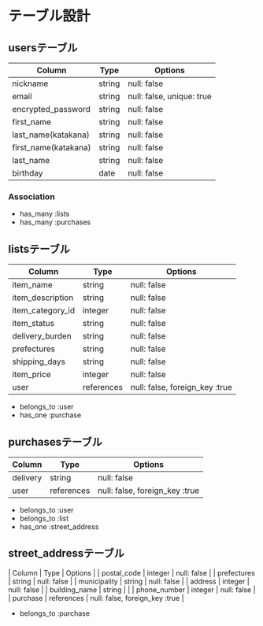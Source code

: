 # テーブル設計


## usersテーブル

| Column                | Type          | Options                      |
|-----------------------|---------------|------------------------------|
| nickname              | string        | null: false                  |
| email                 | string        | null: false, unique: true    |
| encrypted_password    | string        | null: false                  |
| first_name            | string        | null: false                  |
| last_name(katakana)   | string        | null: false                  |
| first_name(katakana)  | string        | null: false                  |
| last_name             | string        | null: false                  |
| birthday              | date          | null: false                  |


### Association

- has_many :lists
- has_many :purchases


## listsテーブル

| Column                | Type          | Options                          |
|-----------------------|---------------|----------------------------------|
| item_name             | string        | null: false                      |
| item_description      | string        | null: false                      |
| item_category_id      | integer       | null: false                      |
| item_status           | string        | null: false                      |
| delivery_burden       | string        | null: false                      |
| prefectures           | string        | null: false                      |
| shipping_days         | string        | null: false                      |
| item_price            | integer       | null: false                      |
| user                  | references    | null: false, foreign_key :true   |

- belongs_to :user
- has_one :purchase


## purchasesテーブル

| Column                | Type          | Options                          |
|-----------------------|---------------|----------------------------------|
| delivery              | string        | null: false                      |
| user                  | references    | null: false, foreign_key :true   |

- belongs_to :user
- belongs_to :list
- has_one :street_address


## street_addressテーブル

| Column                | Type          | Options                          |
| postal_code           | integer       | null: false                      |
| prefectures           | string        | null: false                      |
| municipality          | string        | null: false                      |
| address               | integer       | null: false                      |
| building_name         | string        |                                  |
| phone_number          | integer       | null: false                      |
| purchase              | references    | null: false, foreign_key :true   |

- belongs_to :purchase
